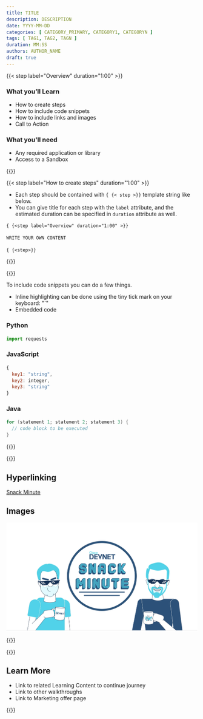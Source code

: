 ```yaml
---
title: TITLE
description: DESCRIPTION
date: YYYY-MM-DD
categories: [ CATEGORY_PRIMARY, CATEGORY1, CATEGORYN ]
tags: [ TAG1, TAG2, TAGN ]
duration: MM:SS
authors: AUTHOR_NAME
draft: true
---
```


<!-- MANDATORY STEP: Overview Step is a required step and must be at the beginning of each codelab -->
{{< step label="Overview" duration="1:00" >}}

### What you’ll Learn
- How to create steps
- How to include code snippets
- How to include links and images
- Call to Action

### What you'll need
- Any required application or library
- Access to a Sandbox

{{</step >}}

<!-- When defining steps, Make sure there is no spaces between the brackets {{< -->
{{< step label="How to create steps" duration="1:00" >}}

- Each step should be contained with `{ {< step >}}` template string like below.
- You can give title for each step with the `label` attribute, and the estimated duration can be specified in `duration` attribute as well.


```
{ {<step label="Overview" duration="1:00" >}}

WRITE YOUR OWN CONTENT

{ {<step>}}
```

{{</step >}}


{{<step label="How to include code snippets" duration="3:00" >}}

To include code snippets you can do a few things.
- Inline highlighting can be done using the tiny tick mark on your keyboard: "`"
- Embedded code

### Python

```python
import requests
```

### JavaScript

```javascript
{ 
  key1: "string", 
  key2: integer,
  key3: "string"
}
```

### Java

```java
for (statement 1; statement 2; statement 3) {
  // code block to be executed
}
```

{{</step >}}

{{<step label="Hyperlinking and Embedded Images" duration="1:00" >}}

## Hyperlinking

[Snack Minute](https://www.youtube.com/playlist?list=PL2k86RlAekM-Qdu_In2-8B1YT6c66MnY0)

## Images

![alt-text-here](./images/sm.png)

{{</step >}}

<!-- MANDATORY STEP: Call to Action Step is a required step and must be at the end of each codelab -->
{{<step label="Congratulations" duration="1:00" >}}

## Learn More

- Link to related Learning Content to continue journey
- Link to other walkthroughs
- Link to Marketing offer page

{{</step >}}
